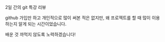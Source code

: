 2일 간의 git 특강 리뷰

github 가입만 하고 개인적으로 많이 써본 적은 없지만, 왜 프로젝트를 할 때 많이 이용하는지 알게 되는 시간이었습니다.

배운 것 까먹지 않도록 노력하겠습니다!